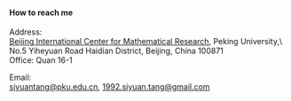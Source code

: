 

#### How to reach me

Address:\
[Beijing International Center for Mathematical Research](https://bicmr.pku.edu.cn/), 
Peking University,\ 
No.5 Yiheyuan Road Haidian District, Beijing, China 100871\
Office: Quan 16-1

Email:\
siyuantang@pku.edu.cn, 1992.siyuan.tang@gmail.com 
